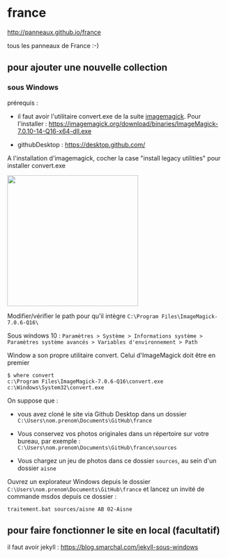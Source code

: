 # france

http://panneaux.github.io/france

tous les panneaux de France :-)

## pour ajouter une nouvelle collection

### sous Windows

prérequis :

- il faut avoir l'utilitaire convert.exe de la suite [imagemagick](https://imagemagick.org/script/download.php). Pour l'installer : https://imagemagick.org/download/binaries/ImageMagick-7.0.10-14-Q16-x64-dll.exe



- githubDesktop : https://desktop.github.com/

A l'installation d'imagemagick, cocher la case "install legacy utilities" pour installer convert.exe

<img src=imagemagick.png height=300>

Modifier/vérifier le path pour qu'il intègre `C:\Program Files\ImageMagick-7.0.6-Q16\`

Sous windows 10 :
``
Paramètres > Système > Informations système > Paramètres système avancés > Variables d'environnement > Path
``

Window a son propre utilitaire convert. Celui d'ImageMagick doit être en premier
```
$ where convert
c:\Program Files\ImageMagick-7.0.6-Q16\convert.exe
c:\Windows\System32\convert.exe
```

On suppose que :

- vous avez cloné le site via Github Desktop dans un dossier `C:\Users\nom.prenom\Documents\GitHub\france`

- Vous conservez vos photos originales dans un répertoire sur votre bureau, par exemple : `C:\Users\nom.prenom\Documents\GitHub\france\sources`

- Vous chargez un jeu de photos dans ce dossier `sources`, au sein d'un dossier `aisne`


Ouvrez un explorateur Windows depuis le dossier `C:\Users\nom.prenom\Documents\GitHub\france` et lancez un invité de commande msdos depuis ce dossier :

```
traitement.bat sources/aisne AB 02-Aisne
```

## pour faire fonctionner le site en local (facultatif)

il faut avoir jekyll : https://blog.smarchal.com/jekyll-sous-windows
